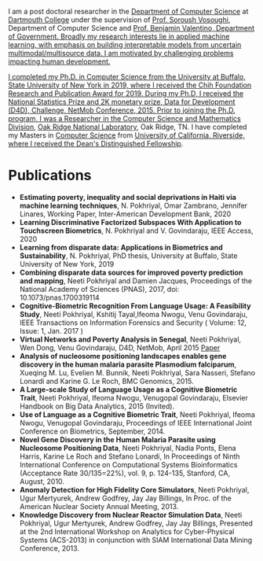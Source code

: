 I am a post doctoral researcher in the <a href="https://www.cs.dartmouth.edu">Department of Computer Science</a> at <a href="https://www.dartmouth.edu">Dartmouth College</a> under the supervision of <a href="https://web.cs.dartmouth.edu/people/soroush-vosoughi">Prof. Soroush Vosoughi</a>, Department of Computer Science and <a href="https://sites.dartmouth.edu/valentino">Prof. Benjamin Valentino, Department of Government. Broadly my research interests lie in applied machine learning, with emphasis on building interpretable models from uncertain multimodal/multisource data. I am motivated by challenging problems impacting human development. 


I completed my Ph.D. in Computer Science from the University at Buffalo, State University of New York in 2019, where I received the Chih Foundation Research and Publication Award for 2019. During my Ph.D, I received the National Statistics Prize and 2K monetary prize, Data for Development (D4D), Challenge, NetMob Conference, 2015. Prior to joining the Ph.D. program, I was a Researcher in the <a href="http://www.csm.ornl.gov">Computer Science and Mathematics Division</a>, <a href="https://www.ornl.gov">Oak Ridge National Laboratory</a>, Oak Ridge, TN. I have completed my Masters in <a href="http://www.cs.ucr.edu">Computer Science</a> from <a href="https://www.ucr.edu">University of California, Riverside, where I received the Dean's Distinguished Fellowship</a>.


Publications
============
<ul>
<li><b>Estimating poverty, inequality and social deprivations in Haiti via machine learning techniques</b>, N. Pokhriyal, Omar Zambrano, Jennifer Linares, Working Paper, Inter-American Development Bank, 2020</li>
<li><b>Learning Discriminative Factorized Subspaces With Application to Touchscreen Biometrics</b>, N. Pokhriyal and V. Govindaraju, IEEE Access, 2020</li>
<li><b>Learning from disparate data: Applications in Biometrics and Sustainability</b>, N. Pokhriyal, PhD thesis, University at Buffalo, State University of New York, 2019</li> 
<li><b>Combining disparate data sources for improved poverty prediction and mapping</b>, Neeti Pokhriyal and Damien Jacques, Proceedings of the National Academy of Sciences (PNAS), 2017, doi: 10.1073/pnas.1700319114</li>
      <li><b>Cognitive-Biometric Recognition From Language Usage: A Feasibility Study</b>, Neeti Pokhriyal, Kshitij Tayal,Ifeoma Nwogu, Venu Govindaraju, IEEE Transactions on Information Forensics and Security ( Volume: 12, Issue: 1, Jan. 2017 )</li>
      <li><b>Virtual Networks and Poverty Analysis in Senegal</b>, Neeti Pokhriyal, Wen Dong, Venu Govindaraju, D4D, NetMob, April 2015 <a href="http://arxiv.org/abs/1506.03401">Paper</a></li>
      <li><b>Analysis of nucleosome positioning landscapes enables gene discovery in the human malaria parasite Plasmodium falciparum</b>, Xueqing M. Lu, Evelien M. Bunnik, Neeti Pokhriyal, Sara Nasseri, Stefano Lonardi and Karine G. Le Roch, BMC Genomics, 2015.</li>
      <li><b>A Large-scale Study of Language Usage as a Cognitive Biometric Trait</b>, Neeti Pokhriyal, Ifeoma Nwogu, Venugopal Govindaraju, Elsevier Handbook on Big Data Analytics, 2015 (Invited).</li>
            <li><b>Use of Language as a Cognitive Biometric Trait</b>, Neeti Pokhriyal, Ifeoma Nwogu, Venugopal Govindaraju, Proceedings of IEEE International Joint Conference on Biometrics, September, 2014.</li>
      <li><b>Novel Gene Discovery in the Human Malaria Parasite using Nucleosome Positioning Data</b>, Neeti Pokhriyal, Nadia Ponts, Elena Harris, Karine Le Roch and Stefano Lonardi, In Proceedings of Ninth International Conference on Computational Systems Bioinformatics (Acceptance Rate 30/135=22%), vol. 9, p. 124-135, Stanford, CA, August, 2010.</li>
      <li><b>Anomaly Detection for High Fidelity Core Simulators</b>, Neeti Pokhriyal, Ugur Mertyurek, Andrew Godfrey, Jay Jay Billings,  In Proc. of the American Nuclear Society Annual Meeting, 2013.</li>
      <li><b>Knowledge Discovery from Nuclear Reactor Simulation Data</b>, Neeti Pokhriyal, Ugur Mertyurek, Andrew Godfrey, Jay Jay Billings, Presented at the 2nd International Workshop on Analytics for Cyber-Physical Systems (ACS-2013) in conjunction with SIAM International Data Mining Conference, 2013.</li>
</ul>
